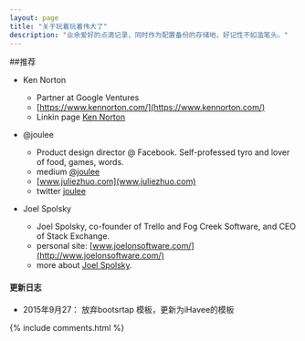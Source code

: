 ```yaml
---
layout: page
title: "关于玩着玩着伟大了"
description: "业余爱好的点滴记录，同时作为配置备份的存储地，好记性不如滥笔头。"
---
```


##推荐

-  Ken Norton
	- Partner at Google Ventures
	- [https://www.kennorton.com/](https://www.kennorton.com/)
	- Linkin page [Ken Norton](https://www.linkedin.com/profile/view?id=AAkAAAAAbJ8BVOZcyN1CD_r8ZRfemdxQnmG_bmQ&authType=NAME_SEARCH&authToken=6eBS&locale=zh_CN&trk=tyah&trkInfo=clickedVertical%3Amynetwork%2CclickedEntityId%3A27807%2CauthType%3ANAME_SEARCH%2Cidx%3A1-1-1%2CtarId%3A1443600691211%2Ctas%3Aken%20norton)

- @joulee
	- Product design director @ Facebook. Self-professed tyro and lover of food, games, words. 
	- medium [@joulee](https://medium.com/@joulee)
	- [www.juliezhuo.com](www.juliezhuo.com)
	-  twitter [joulee](https://twitter.com/joulee)

- Joel Spolsky
	- Joel Spolsky, co-founder of Trello and Fog Creek Software, and CEO of Stack Exchange.
	- personal site: [www.joelonsoftware.com/](http://www.joelonsoftware.com/)
	- more about [Joel Spolsky](http://www.joelonsoftware.com/AboutMe.html).


#### 更新日志

- 2015年9月27： 放弃bootsrtap 模板，更新为iHavee的模板

{% include comments.html %}